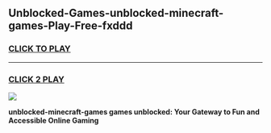 
## Unblocked-Games-unblocked-minecraft-games-Play-Free-fxddd
<h3>
<a href="https://premium76.site?title=unblocked-minecraft-games&ref=24M">CLICK TO PLAY</a></h3>
<hr>

<h3>
<a href="https://premium76.site?title=unblocked-minecraft-games&ref=24M">CLICK 2 PLAY</a>
  
</h3>

<a href="https://premium76.site?title=unblocked-minecraft-games&ref=24M"><img src="https://clearcache.store/games.png"></a>


**unblocked-minecraft-games games unblocked: Your Gateway to Fun and Accessible Online Gaming**
